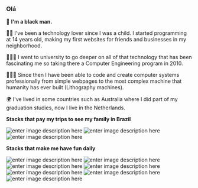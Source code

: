 ### Olá 

🖤 **I'm a black man.** 

👶🏾 I've been a technology lover since I was a child. I started programming at 14 years old, making my first websites for friends and businesses in my neighborhood. 

👨🏾‍🎓 I went to university to go deeper on all of that technology that has been fascinating me so taking there a Computer Engineering program in 2010.

👨🏾‍💻 Since then I have been able to code and create computer systems professionally from simple webpages to the most complex machine that humanity has ever built (Lithography machines). 

🌍 I've lived in some countries such as Australia where I did part of my graduation studies, now I live in the Netherlands.

**Stacks that pay my trips to see my family in Brazil**

![enter image description here](https://img.shields.io/badge/Python-3776AB?style=for-the-badge&logo=python&logoColor=white)  ![enter image description here](https://img.shields.io/badge/C-00599C?style=for-the-badge&logo=c&logoColor=white)  ![enter image description here](https://img.shields.io/badge/C++-00599C?style=for-the-badge&logo=c%2b%2b&logoColor=white)

**Stacks that make me have fun daily**

![enter image description here](https://img.shields.io/badge/JavaScript-323330?style=for-the-badge&logo=javascript&logoColor=F7DF1E) ![enter image description here](https://img.shields.io/badge/TypeScript-007ACC?style=for-the-badge&logo=typescript&logoColor=white) ![enter image description here](https://img.shields.io/badge/Node.js-43853D?style=for-the-badge&logo=node.js&logoColor=white)   ![enter image description here](https://img.shields.io/badge/Express.js-404D59?style=for-the-badge) ![enter image description here](https://img.shields.io/badge/Go-00ADD8?style=for-the-badge&logo=go&logoColor=white) ![enter image description here](https://img.shields.io/badge/React-20232A?style=for-the-badge&logo=react&logoColor=61DAFB) ![enter image description here](https://img.shields.io/badge/React_Native-20232A?style=for-the-badge&logo=react&logoColor=61DAFB)
